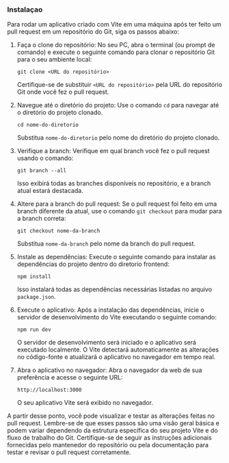 ### Instalaçao

Para rodar um aplicativo criado com Vite em uma máquina após ter feito um pull request em um repositório do Git, siga os passos abaixo:

1. Faça o clone do repositório: No seu PC, abra o terminal (ou prompt de comando) e execute o seguinte comando para clonar o repositório Git para o seu ambiente local:

   ```
   git clone <URL do repositório>
   ```

   Certifique-se de substituir `<URL do repositório>` pela URL do repositório Git onde você fez o pull request.

2. Navegue até o diretório do projeto: Use o comando `cd` para navegar até o diretório do projeto clonado.

   ```
   cd nome-do-diretorio
   ```

   Substitua `nome-do-diretorio` pelo nome do diretório do projeto clonado.

3. Verifique a branch: Verifique em qual branch você fez o pull request usando o comando:

   ```
   git branch --all
   ```

   Isso exibirá todas as branches disponíveis no repositório, e a branch atual estará destacada.

4. Altere para a branch do pull request: Se o pull request foi feito em uma branch diferente da atual, use o comando `git checkout` para mudar para a branch correta:

   ```
   git checkout nome-da-branch
   ```

   Substitua `nome-da-branch` pelo nome da branch do pull request.

5. Instale as dependências: Execute o seguinte comando para instalar as dependências do projeto dentro do diretorio frontend:

   ```
   npm install
   ```

   Isso instalará todas as dependências necessárias listadas no arquivo `package.json`.

6. Execute o aplicativo: Após a instalação das dependências, inicie o servidor de desenvolvimento do Vite executando o seguinte comando:

   ```
   npm run dev
   ```

   O servidor de desenvolvimento será iniciado e o aplicativo será executado localmente. O Vite detectará automaticamente as alterações no código-fonte e atualizará o aplicativo no navegador em tempo real.

7. Abra o aplicativo no navegador: Abra o navegador da web de sua preferência e acesse o seguinte URL:

   ```
   http://localhost:3000
   ```

   O seu aplicativo Vite será exibido no navegador.

A partir desse ponto, você pode visualizar e testar as alterações feitas no pull request. Lembre-se de que esses passos são uma visão geral básica e podem variar dependendo da estrutura específica do seu projeto Vite e do fluxo de trabalho do Git. Certifique-se de seguir as instruções adicionais fornecidas pelo mantenedor do repositório ou pela documentação para testar e revisar o pull request corretamente.
